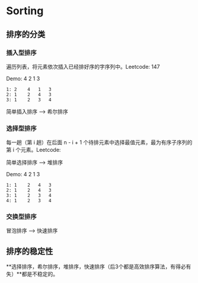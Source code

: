# Sorting

## 排序的分类

### 插入型排序

遍历列表，将元素依次插入已经排好序的字序列中。Leetcode: 147

Demo: 	4	2	1	3

```
1: 2	4	1	3
2: 1	2	4	3
3: 1	2	3	4
```

简单插入排序 ——> 希尔排序



### 选择型排序

每一趟（第 i 趟）在后面 n - i + 1 个待排元素中选择最值元素，最为有序子序列的第 i 个元素。Leetcode:

简单选择排序 ——> 堆排序

Demo:  4	2	1	3

```
1: 1	2	4	3
2: 1	2	4	3
3: 1	2	3	4
4: 1	2	3	4
```

### 交换型排序

冒泡排序 ——> 快速排序

## 排序的稳定性

**选择排序，希尔排序，堆排序，快速排序（后3个都是高效排序算法，有得必有失）**都是不稳定的。